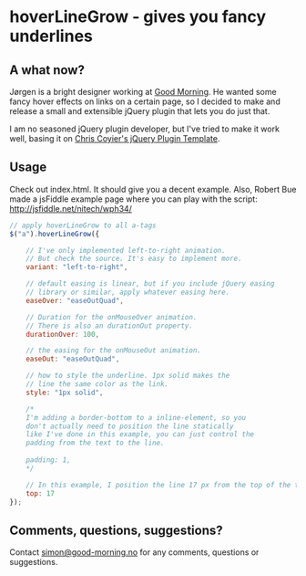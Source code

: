 hoverLineGrow - gives you fancy underlines
==========================================

A what now?
--------------------------------------

Jørgen is a bright designer working at [Good Morning](http://www.good-morning.no). He wanted some fancy hover
effects on links on a certain page, so I decided to make and release a small and extensible jQuery plugin that
lets you do just that. 

I am no seasoned jQuery plugin developer, but I've tried to make it work well, basing it on [Chris Coyier's 
jQuery Plugin Template](http://css-tricks.com/snippets/jquery/jquery-plugin-template/).

Usage
--------------------------------------

Check out index.html. It should give you a decent example. Also, Robert Bue made a jsFiddle example page where 
you can play with the script: http://jsfiddle.net/nitech/wph34/

```javascript
// apply hoverLineGrow to all a-tags
$("a").hoverLineGrow({

	// I've only implemented left-to-right animation. 
	// But check the source. It's easy to implement more.
	variant: "left-to-right",

	// default easing is linear, but if you include jQuery easing 
	// library or similar, apply whatever easing here.
	easeOver: "easeOutQuad",

	// Duration for the onMouseOver animation. 
	// There is also an durationOut property. 
	durationOver: 100,

	// the easing for the onMouseOut animation.
	easeOut: "easeOutQuad",

	// how to style the underline. 1px solid makes the 
	// line the same color as the link. 
	style: "1px solid",

	/*
	I'm adding a border-bottom to a inline-element, so you 
	don't actually need to position the line statically
	like I've done in this example, you can just control the 
	padding from the text to the line. 
	
	padding: 1, 
	*/

	// In this example, I position the line 17 px from the top of the text.
	top: 17
});
```

Comments, questions, suggestions?
----------------------------------------

Contact simon@good-morning.no for any comments, questions or suggestions. 